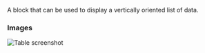 A block that can be used to display a vertically oriented list of data.

### Images

![Table screenshot](https://gitlab.com/appsemble/appsemble/-/raw/0.24.11/config/assets/list.png)
